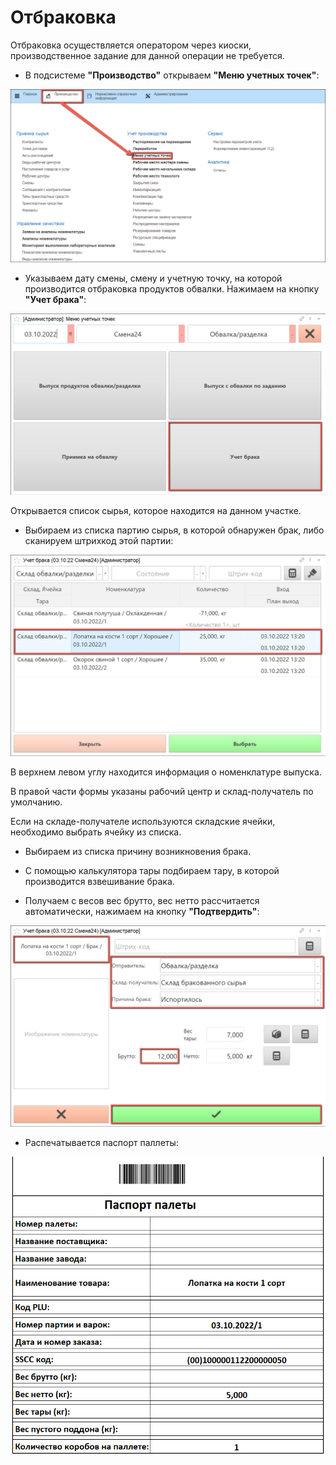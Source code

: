 # Отбраковка

Отбраковка осуществляется оператором через киоски, производственное задание для данной операции не требуется.

- В подсистеме **"Производство"** открываем **"Меню учетных точек"**:

![](Rejection.assets/1.png)

- Указываем дату смены, смену и учетную точку, на которой производится отбраковка продуктов обвалки. Нажимаем на кнопку **"Учет брака"**:

![](Rejection.assets/2.png)

Открывается список сырья, которое находится на данном участке.

- Выбираем из списка партию сырья, в которой обнаружен брак, либо сканируем штрихкод этой партии:

![](Rejection.assets/3.png)
  
В верхнем левом углу находится информация о номенклатуре выпуска.

В правой части формы указаны рабочий центр и склад-получатель по умолчанию.

Если на складе-получателе используются складские ячейки, необходимо выбрать ячейку из списка.

- Выбираем из списка причину возникновения брака.

- С помощью калькулятора тары подбираем тару, в которой производится взвешивание брака.

- Получаем с весов вес брутто, вес нетто рассчитается автоматически, нажимаем на кнопку **"Подтвердить"**:

![](Rejection.assets/4.png)

- Распечатывается паспорт паллеты:

![](Rejection.assets/5.png)

